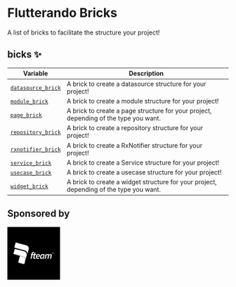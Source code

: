 # Flutterando Bricks

A list of bricks to facilitate the structure your project!


## bicks ✨

| Variable       | Description             | 
| -------------- | ----------------------- | 
| [`datasource_brick`](https://github.com/Flutterando/brick_module/tree/master/datasource) | A brick to create a datasource structure for your project! |
| [`module_brick`](https://github.com/Flutterando/brick_module/tree/master/module) | A brick to create a module structure for your project! |
| [`page_brick`](https://github.com/Flutterando/brick_module/tree/master/page) | A brick to create a page structure for your project, depending of the type you want. |
| [`repository_brick`](https://github.com/Flutterando/brick_module/tree/master/repository) | A brick to create a repository structure for your project! |
| [`rxnotifier_brick`](https://github.com/Flutterando/brick_module/tree/master/rxNotifier) | A brick to create a RxNotifier structure for your project! |
| [`service_brick`](https://github.com/Flutterando/brick_module/tree/master/service) | A brick to create a Service structure for your project! |
| [`usecase_brick`](https://github.com/Flutterando/brick_module/tree/master/usecase) | A brick to create a usecase structure for your project! |
| [`widget_brick`](https://github.com/Flutterando/brick_module/tree/master/widget) | A brick to create a widget structure for your project, depending of the type you want. 






## Sponsored by

<a href="https://fteam.dev">
  <img src="https://raw.githubusercontent.com/Flutterando/README-Template/master/readme_assets/sponsor-logo.png" alt="Logo" width="120">
</a>
